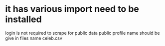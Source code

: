 # it has various import need to be installed
login is not  required to scrape for public data 
public profile name should be give in files name celeb.csv

